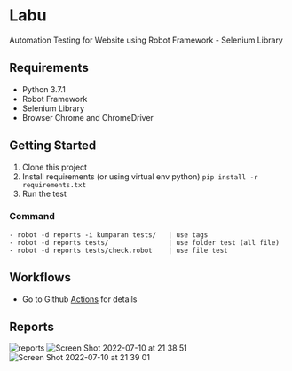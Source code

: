 # Labu
Automation Testing for Website using Robot Framework - Selenium Library

## Requirements
- Python 3.7.1
- Robot Framework
- Selenium Library
- Browser Chrome and ChromeDriver

## Getting Started
1. Clone this project
2. Install requirements (or using virtual env python) `pip install -r requirements.txt`
3. Run the test

### Command

``` 
- robot -d reports -i kumparan tests/   | use tags
- robot -d reports tests/               | use folder test (all file)
- robot -d reports tests/check.robot    | use file test
```

## Workflows
- Go to Github [Actions](https://github.com/damarmustikoaji/labu/actions) for details

## Reports

![reports](https://user-images.githubusercontent.com/20717439/178149310-5bef0c48-0903-4fac-825e-cde87839d345.png)
![Screen Shot 2022-07-10 at 21 38 51](https://user-images.githubusercontent.com/20717439/178149533-2cf25421-339d-484d-99d5-364a1b5c892d.png)
![Screen Shot 2022-07-10 at 21 39 01](https://user-images.githubusercontent.com/20717439/178149536-bdef1ba0-6df9-469b-9ffc-95edc12cb4bc.png)
